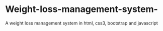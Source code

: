 # Weight-loss-management-system-
A weight loss management system in html, css3, bootstrap and javascript 
